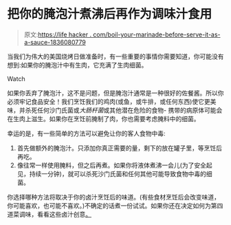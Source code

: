 # 把你的腌泡汁煮沸后再作为调味汁食用

> 原文:[https://life hacker . com/boil-your-marinade-before-serve-it-as-a-sauce-1836080779](https://lifehacker.com/boil-your-marinade-before-serving-it-as-a-sauce-1836080779)

当我们为伟大的美国烧烤日做准备时，有一些重要的事情你需要知道，你可能没有想到:如果你的腌泡汁中有生肉，它充满了生肉细菌。

Watch

如果你丢弃了腌泡汁，这不是问题，但是腌泡汁通常是一种很好的佐餐酱。所以你必须牢记食品安全！我们烹饪我们的鸡肉(或鱼，或牛排，或任何东西)使它更美味，并杀死任何沙门氏菌或*大肠杆菌*或其他潜在危险的食物- 携带的病原体可能会在生肉上滋生。如果你在烹饪前腌制了肉，你也需要考虑腌料中的细菌。

幸运的是，有一些简单的方法可以避免让你的客人食物中毒:

1.  首先做额外的腌泡汁。只添加你真正需要的量，剩下的放在罐子里，等烹饪后再吃。
2.  像往常一样使用腌料，但之后再煮。如果你将液体煮沸一会儿(为了安全起见，持续一分钟)，就可以杀死沙门氏菌和任何其他可能导致食物中毒的细菌。

你选择哪种方法将取决于你的卤汁烹饪后的味道。(有些食材烹饪后会改变味道，你可能喜欢，也可能不喜欢。)不确定的话煮一份试试。如果你还在决定如何为第四道菜调味，看看这些卤汁创意[。](https://skillet.lifehacker.com/stop-overthinking-your-marinades-1825768994)